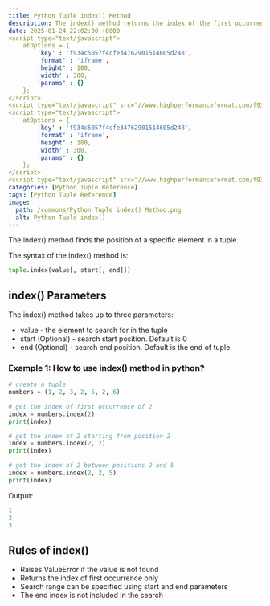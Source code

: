 ```yaml
---
title: Python Tuple index() Method
description: The index() method returns the index of the first occurrence of a specified value in a tuple.
date: 2025-01-24 22:02:00 +0800
<script type="text/javascript">
	atOptions = {
		'key' : 'f934c5057f4cfe34762901514605d248',
		'format' : 'iframe',
		'height' : 180,
		'width' : 300,
		'params' : {}
	};
</script>
<script type="text/javascript" src="//www.highperformanceformat.com/f934c5057f4cfe34762901514605d248/invoke.js"></script>
<script type="text/javascript">
	atOptions = {
		'key' : 'f934c5057f4cfe34762901514605d248',
		'format' : 'iframe',
		'height' : 180,
		'width' : 300,
		'params' : {}
	};
</script>
<script type="text/javascript" src="//www.highperformanceformat.com/f934c5057f4cfe34762901514605d248/invoke.js"></script>
categories: [Python Tuple Reference]
tags: [Python Tuple Reference]
image:
  path: /commons/Python Tuple index() Method.png
  alt: Python Tuple index()
---
```


The index() method finds the position of a specific element in a tuple.

The syntax of the index() method is:

```python
tuple.index(value[, start[, end]])
```

<script type="text/javascript">
	atOptions = {
		'key' : 'f934c5057f4cfe34762901514605d248',
		'format' : 'iframe',
		'height' : 180,
		'width' : 300,
		'params' : {}
	};
</script>
<script type="text/javascript" src="//www.highperformanceformat.com/f934c5057f4cfe34762901514605d248/invoke.js"></script>
## index() Parameters

The index() method takes up to three parameters:

* value - the element to search for in the tuple
* start (Optional) - search start position. Default is 0
* end (Optional) - search end position. Default is the end of tuple

### Example 1: How to use index() method in python?

```python
# create a tuple
numbers = (1, 2, 3, 2, 5, 2, 6)

# get the index of first occurrence of 2
index = numbers.index(2)
print(index)

# get the index of 2 starting from position 2
index = numbers.index(2, 2)
print(index)

# get the index of 2 between positions 2 and 5
index = numbers.index(2, 2, 5)
print(index)
```

Output:
```python
1
3
3
```

## Rules of index()

* Raises ValueError if the value is not found
* Returns the index of first occurrence only
* Search range can be specified using start and end parameters
* The end index is not included in the search